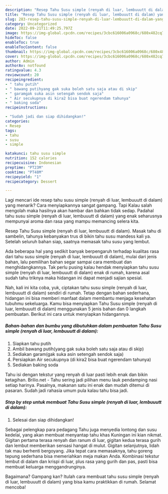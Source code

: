 ```yaml
---
description: "Resep Tahu Susu simple (renyah di luar, lembuuutt di dalam) yang Enak , Enak"
title: "Resep Tahu Susu simple (renyah di luar, lembuuutt di dalam) yang Enak , Enak"
slug: 283-resep-tahu-susu-simple-renyah-di-luar-lembuuutt-di-dalam-yang-enak-enak
category: Uncategorized
date: 2022-09-21T11:49:25.797Z
image: https://img-global.cpcdn.com/recipes/3cbc616006a0968c/680x482cq70/tahu-susu-simple-renyah-di-luar-lembuuutt-di-dalam-foto-resep-utama.jpg
hideToc: false
enableToc: true
enableTocContent: false
thumbnail: https://img-global.cpcdn.com/recipes/3cbc616006a0968c/680x482cq70/tahu-susu-simple-renyah-di-luar-lembuuutt-di-dalam-foto-resep-utama.jpg
cover: https://img-global.cpcdn.com/recipes/3cbc616006a0968c/680x482cq70/tahu-susu-simple-renyah-di-luar-lembuuutt-di-dalam-foto-resep-utama.jpg
author: Admin
authorAv: notfound
ratingvalue: 4.3
reviewcount: 20
recipeingredient:
- " tahu putih"
- " bawang putihyang gak suka boleh satu saja atau di skip"
- " garamgak suka asin setengah sendok saja"
- " Air secukupnya di kira2 bisa buat ngerendam tahunya"
- " baking soda"
recipeinstructions:

- "Sudah jadi dan siap dihidangkan!"
categories:
- Resep
tags:
- tahu
- susu
- simple

katakunci: tahu susu simple 
nutrition: 152 calories
recipecuisine: Indonesian
preptime: "PT23M"
cooktime: "PT48M"
recipeyield: "1"
recipecategory: Dessert

---
```



Lagi mencari ide resep tahu susu simple (renyah di luar, lembuuutt di dalam) yang menarik? Cara menyiapkannya sangat gampang. Tapi Kalau salah mengolah maka hasilnya akan hambar dan bahkan tidak sedap. Padahal tahu susu simple (renyah di luar, lembuuutt di dalam) yang enak seharusnya mempunyai aroma dan rasa yang mampu memancing selera kita.


Resep Tahu Susu simple (renyah di luar, lembuuutt di dalam). Masak tahu di sambelin, tahunya kebanyakan trus di bikin tahu susu mandess kali ya. Setelah seluruh bahan siap, saatnya memasak tahu susu yang lembut.

Ada beberapa hal yang sedikit banyak berpengaruh terhadap kualitas rasa dari tahu susu simple (renyah di luar, lembuuutt di dalam), mulai dari jenis bahan, lalu pemilihan bahan segar sampai cara membuat dan menghidangkannya. Tak perlu pusing kalau hendak menyiapkan tahu susu simple (renyah di luar, lembuuutt di dalam) enak di rumah, karena asal sudah tahu triknya maka hidangan ini dapat menjadi sajian spesial.


Nah, kali ini kita coba, yuk, ciptakan tahu susu simple (renyah di luar, lembuuutt di dalam) sendiri di rumah. Tetap dengan bahan sederhana, hidangan ini bisa memberi manfaat dalam membantu menjaga kesehatan tubuhmu sekeluarga. Kamu bisa menyiapkan Tahu Susu simple (renyah di luar, lembuuutt di dalam) menggunakan 5 jenis bahan dan 0 langkah pembuatan. Berikut ini cara untuk menyiapkan hidangannya.

<!--inarticleads1-->

##### Bahan-bahan dan bumbu yang dibutuhkan dalam pembuatan Tahu Susu simple (renyah di luar, lembuuutt di dalam):

1. Siapkan  tahu putih
1. Ambil  bawang putih(yang gak suka boleh satu saja atau di skip)
1. Sediakan  garam(gak suka asin setengah sendok saja)
1. Persiapkan  Air secukupnya (di kira2 bisa buat ngerendam tahunya)
1. Sediakan  baking soda


Tahu isi dengan tekstur yang renyah di luar pasti lebih enak dan bikin ketagihan. Brilio.net - Tahu sering jadi pilihan menu lauk pendamping nasi setiap harinya. Pasalnya, makanan satu ini enak dan mudah ditemui di pasaran. Sudah jadi rahasia umum pula kalau tahu bisa jadi. 

<!--inarticleads2-->

##### Step by step untuk membuat Tahu Susu simple (renyah di luar, lembuuutt di dalam):


1. Selesai dan siap dihidangkan!

Sebagai pelengkap para pedagang Tahu juga menyedia lontong dan susu kedelai, yang akan membuat menyantap tahu khas Kuningan ini kian nikmat. Gigitan pertama terasa renyah dan ranum di luar, gigitan kedua terasa gurih dan lembut memberikan sensasi hangat di mulut. Gigitan selanjutnya, lidah tak mau berhenti bergoyang. Jika tepat cara memasaknya, tahu goreng tepung sederhana bisa memeriahkan meja makan Anda. Kombinasi tekstur lembut di dalam dan krispi di luar, plus rasa yang gurih dan pas, pasti bisa membuat keluarga menggandrunginya. 

Bagaimana? Gampang kan? Itulah cara membuat tahu susu simple (renyah di luar, lembuuutt di dalam) yang bisa kamu praktikkan di rumah. Selamat mencoba!
